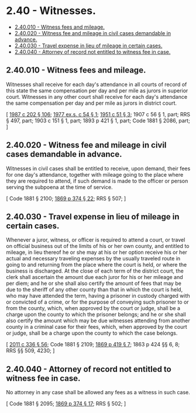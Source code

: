 # 2.40 - Witnesses.
* [2.40.010 - Witness fees and mileage.](#240010---witness-fees-and-mileage)
* [2.40.020 - Witness fee and mileage in civil cases demandable in advance.](#240020---witness-fee-and-mileage-in-civil-cases-demandable-in-advance)
* [2.40.030 - Travel expense in lieu of mileage in certain cases.](#240030---travel-expense-in-lieu-of-mileage-in-certain-cases)
* [2.40.040 - Attorney of record not entitled to witness fee in case.](#240040---attorney-of-record-not-entitled-to-witness-fee-in-case)
## 2.40.010 - Witness fees and mileage.
Witnesses shall receive for each day's attendance in all courts of record of this state the same compensation per day and per mile as jurors in superior court. Witnesses in any other court shall receive for each day's attendance the same compensation per day and per mile as jurors in district court.

\[ [1987 c 202 § 106](https://leg.wa.gov/CodeReviser/documents/sessionlaw/1987c202.pdf?cite=1987%20c%20202%20§%20106); [1977 ex.s. c 54 § 1](https://leg.wa.gov/CodeReviser/documents/sessionlaw/1977ex1c54.pdf?cite=1977%20ex.s.%20c%2054%20§%201); [1951 c 51 § 3](https://leg.wa.gov/CodeReviser/documents/sessionlaw/1951c51.pdf?cite=1951%20c%2051%20§%203); 1907 c 56 § 1, part; RRS § 497, part; 1903 c 151 § 1, part; 1893 p 421 § 1, part; Code 1881 § 2086, part; \]

## 2.40.020 - Witness fee and mileage in civil cases demandable in advance.
Witnesses in civil cases shall be entitled to receive, upon demand, their fees for one day's attendance, together with mileage going to the place where they are required to attend, if such demand is made to the officer or person serving the subpoena at the time of service.

\[ Code 1881 § 2100; [1869 p 374 § 22](https://leg.wa.gov/CodeReviser/Pages/session_laws.aspx?cite=1869%20p%20374%20§%2022); RRS § 507; \]

## 2.40.030 - Travel expense in lieu of mileage in certain cases.
Whenever a juror, witness, or officer is required to attend a court, or travel on official business out of the limits of his or her own county, and entitled to mileage, in lieu thereof he or she may at his or her option receive his or her actual and necessary traveling expenses by the usually traveled route in going to and returning from the place where the court is held, or where the business is discharged. At the close of each term of the district court, the clerk shall ascertain the amount due each juror for his or her mileage and per diem; and he or she shall also certify the amount of fees that may be due to the sheriff of any other county than that in which the court is held, who may have attended the term, having a prisoner in custody charged with or convicted of a crime, or for the purpose of conveying such prisoner to or from the county, which, when approved by the court or judge, shall be a charge upon the county to which the prisoner belongs; and he or she shall also certify the amount which may be due witnesses attending from another county in a criminal case for their fees, which, when approved by the court or judge, shall be a charge upon the county to which the case belongs.

\[ [2011 c 336 § 56](https://lawfilesext.leg.wa.gov/biennium/2011-12/Pdf/Bills/Session%20Laws/Senate/5045.SL.pdf?cite=2011%20c%20336%20§%2056); Code 1881 § 2109; [1869 p 419 § 7](https://leg.wa.gov/CodeReviser/Pages/session_laws.aspx?cite=1869%20p%20419%20§%207); 1863 p 424 §§ 6, 8; RRS §§ 509, 4230; \]

## 2.40.040 - Attorney of record not entitled to witness fee in case.
No attorney in any case shall be allowed any fees as a witness in such case.

\[ Code 1881 § 2095; [1869 p 374 § 17](https://leg.wa.gov/CodeReviser/Pages/session_laws.aspx?cite=1869%20p%20374%20§%2017); RRS § 502; \]

